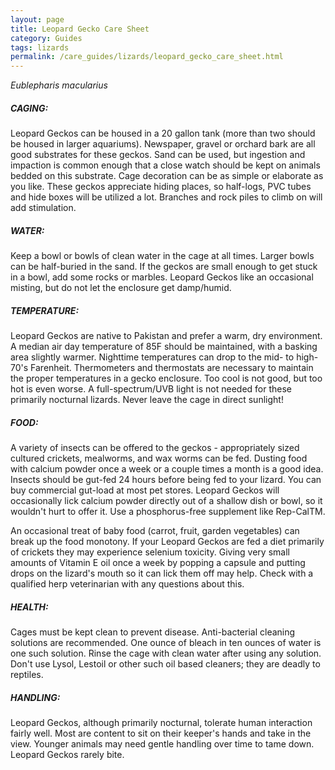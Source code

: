 ```yaml
---
layout: page
title: Leopard Gecko Care Sheet
category: Guides
tags: lizards
permalink: /care_guides/lizards/leopard_gecko_care_sheet.html
---
```


*Eublepharis macularius*

##### CAGING: 

Leopard Geckos can be housed in a 20 gallon tank (more than two should be housed in larger aquariums). Newspaper, gravel or orchard bark are all good substrates for these geckos. Sand can be used, but ingestion and impaction is common enough that a close watch should be kept on animals bedded on this substrate. Cage decoration can be as simple or elaborate as you like. These geckos appreciate hiding places, so half-logs, PVC tubes and hide boxes will be utilized a lot. Branches and rock piles to climb on will add stimulation.

##### WATER: 

Keep a bowl or bowls of clean water in the cage at all times. Larger bowls can be half-buried in the sand. If the geckos are small enough to get stuck in a bowl, add some rocks or marbles. Leopard Geckos like an occasional misting, but do not let the enclosure get damp/humid.

##### TEMPERATURE: 

Leopard Geckos are native to Pakistan and prefer a warm, dry environment. A median air day temperature of 85F should be maintained, with a basking area slightly warmer. Nighttime temperatures can drop to the mid- to high-70's Farenheit. Thermometers and thermostats are necessary to maintain the proper temperatures in a gecko enclosure. Too cool is not good, but too hot is even worse. A full-spectrum/UVB light is not needed for these primarily nocturnal lizards. Never leave the cage in direct sunlight!

##### FOOD: 

A variety of insects can be offered to the geckos - appropriately sized cultured crickets, mealworms, and wax worms can be fed. Dusting food with calcium powder once a week or a couple times a month is a good idea.  Insects should be gut-fed 24 hours before being fed to your lizard. You can buy commercial gut-load at most pet stores. Leopard Geckos will occasionally lick calcium powder directly out of a shallow dish or bowl, so it wouldn't hurt to offer it. Use a phosphorus-free supplement like Rep-CalTM.

An occasional treat of baby food (carrot, fruit, garden vegetables) can break up the food monotony.  If your Leopard Geckos are fed a diet primarily of crickets they may experience selenium toxicity. Giving very small amounts of Vitamin E oil once a week by popping a capsule and putting drops on the lizard's mouth so it can lick them off may help. Check with a qualified herp veterinarian with any questions about this.

##### HEALTH: 

Cages must be kept clean to prevent disease. Anti-bacterial cleaning solutions are recommended.  One ounce of bleach in ten ounces of water is one such solution. Rinse the cage with clean water after using any solution. Don't use Lysol, Lestoil or other such oil based cleaners; they are deadly to reptiles.

##### HANDLING: 

Leopard Geckos, although primarily nocturnal, tolerate human interaction fairly well. Most are content to sit on their keeper's hands and take in the view. Younger animals may need gentle handling over time to tame down. Leopard Geckos rarely bite.